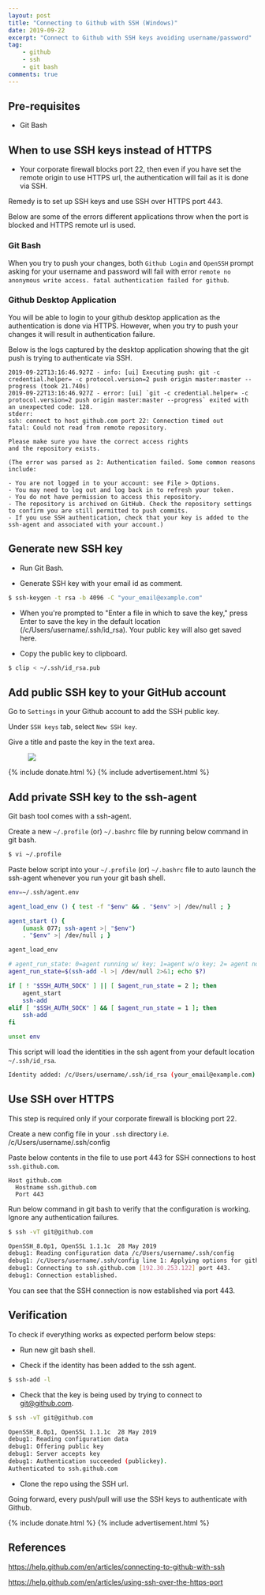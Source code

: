 ```yaml
---
layout: post
title: "Connecting to Github with SSH (Windows)"
date: 2019-09-22
excerpt: "Connect to Github with SSH keys avoiding username/password"
tag:
    - github
    - ssh
    - git bash
comments: true
---
```


## Pre-requisites

-   Git Bash

## When to use SSH keys instead of HTTPS

-   Your corporate firewall blocks port 22, then even if you have set the remote origin to use HTTPS url, the authentication will fail as it is done via SSH.

Remedy is to set up SSH keys and use SSH over HTTPS port 443.

Below are some of the errors different applications throw when the port is blocked and HTTPS remote url is used.

### Git Bash

When you try to push your changes, both `Github Login` and `OpenSSH` prompt asking for your username and password will fail with error `remote no anonymous write access. fatal authentication failed for github`.

### Github Desktop Application

You will be able to login to your github desktop application as the authentication is done via HTTPS. However, when you try to push your changes it will result in authentication failure.

Below is the logs captured by the desktop application showing that the git push is trying to authenticate via SSH.

```text
2019-09-22T13:16:46.927Z - info: [ui] Executing push: git -c credential.helper= -c protocol.version=2 push origin master:master --progress (took 21.740s)
2019-09-22T13:16:46.927Z - error: [ui] `git -c credential.helper= -c protocol.version=2 push origin master:master --progress` exited with an unexpected code: 128.
stderr:
ssh: connect to host github.com port 22: Connection timed out
fatal: Could not read from remote repository.

Please make sure you have the correct access rights
and the repository exists.

(The error was parsed as 2: Authentication failed. Some common reasons include:

- You are not logged in to your account: see File > Options.
- You may need to log out and log back in to refresh your token.
- You do not have permission to access this repository.
- The repository is archived on GitHub. Check the repository settings to confirm you are still permitted to push commits.
- If you use SSH authentication, check that your key is added to the ssh-agent and associated with your account.)
```

## Generate new SSH key

-   Run Git Bash.

-   Generate SSH key with your email id as comment.

```bash
$ ssh-keygen -t rsa -b 4096 -C "your_email@example.com"
```

-   When you're prompted to "Enter a file in which to save the key," press Enter to save the key in the default location (/c/Users/username/.ssh/id_rsa). Your public key will also get saved here.

-   Copy the public key to clipboard.

```bash
$ clip < ~/.ssh/id_rsa.pub
```

## Add public SSH key to your GitHub account

Go to `Settings` in your Github account to add the SSH public key.

Under `SSH keys` tab, select `New SSH key`.

Give a title and paste the key in the text area.

<figure>
	<a href="{{ site.url }}/assets/img/2019/09/github-ssh-keys.png"><img src="{{ site.url }}/assets/img/2019/09/github-ssh-keys.png"></a>
</figure>

{% include donate.html %}
{% include advertisement.html %}

## Add private SSH key to the ssh-agent

Git bash tool comes with a ssh-agent.

Create a new `~/.profile` (or) `~/.bashrc` file by running below command in git bash.

```bash
$ vi ~/.profile
```

Paste below script into your `~/.profile` (or) `~/.bashrc` file to auto launch the ssh-agent whenever you run your git bash shell.

```bash
env=~/.ssh/agent.env

agent_load_env () { test -f "$env" && . "$env" >| /dev/null ; }

agent_start () {
    (umask 077; ssh-agent >| "$env")
    . "$env" >| /dev/null ; }

agent_load_env

# agent_run_state: 0=agent running w/ key; 1=agent w/o key; 2= agent not running
agent_run_state=$(ssh-add -l >| /dev/null 2>&1; echo $?)

if [ ! "$SSH_AUTH_SOCK" ] || [ $agent_run_state = 2 ]; then
    agent_start
    ssh-add
elif [ "$SSH_AUTH_SOCK" ] && [ $agent_run_state = 1 ]; then
    ssh-add
fi

unset env
```

This script will load the identities in the ssh agent from your default location `~/.ssh/id_rsa`.

```bash
Identity added: /c/Users/username/.ssh/id_rsa (your_email@example.com)
```

## Use SSH over HTTPS

This step is required only if your corporate firewall is blocking port 22.

Create a new config file in your `.ssh` directory i.e. /c/Users/username/.ssh/config

Paste below contents in the file to use port 443 for SSH connections to host `ssh.github.com`.

```text
Host github.com
  Hostname ssh.github.com
  Port 443
```

Run below command in git bash to verify that the configuration is working. Ignore any authentication failures.

```bash
$ ssh -vT git@github.com

OpenSSH_8.0p1, OpenSSL 1.1.1c  28 May 2019
debug1: Reading configuration data /c/Users/username/.ssh/config
debug1: /c/Users/username/.ssh/config line 1: Applying options for github.com
debug1: Connecting to ssh.github.com [192.30.253.122] port 443.
debug1: Connection established.
```

You can see that the SSH connection is now established via port 443.

## Verification

To check if everything works as expected perform below steps:

-   Run new git bash shell.

-   Check if the identity has been added to the ssh agent.

```bash
$ ssh-add -l
```

-   Check that the key is being used by trying to connect to git@github.com.

```bash
$ ssh -vT git@github.com

OpenSSH_8.0p1, OpenSSL 1.1.1c  28 May 2019
debug1: Reading configuration data
debug1: Offering public key
debug1: Server accepts key
debug1: Authentication succeeded (publickey).
Authenticated to ssh.github.com
```

-   Clone the repo using the SSH url.

Going forward, every push/pull will use the SSH keys to authenticate with Github.

{% include donate.html %}
{% include advertisement.html %}

## References

<https://help.github.com/en/articles/connecting-to-github-with-ssh>

<https://help.github.com/en/articles/using-ssh-over-the-https-port>
